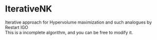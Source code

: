 # IterativeNK
Iterative approach for Hypervolume maximization and such analogues by Restart IGO <br>
This is a incomplete algorithm, and you can be free to modify it.
